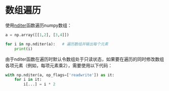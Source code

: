 # 数组遍历
使用[nditer](https://numpy.org/doc/stable/reference/generated/numpy.nditer.html)函数遍历numpy数组：

```py
a = np.array([[1,2], [3,4]])

for i in np.nditer(a):   # 遍历数组并输出每个元素
    print(i)
```

由于nditer函数在遍历时默认令数组处于只读状态，如果要在遍历的同时修改数组各项元素（例如，每项元素乘2），需要使用以下代码：
```py
with np.nditer(a, op_flags=['readwrite']) as it:
    for i in it:
        i[...] = i * 2
```